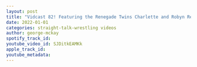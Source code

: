 ```yaml
---
layout: post
title: "Vidcast 82! Featuring the Renegade Twins Charlette and Robyn Renegade"
date: 2022-01-01
categories: straight-talk-wrestling videos
author: george-mckay
spotify_track_id: 
youtube_video_id: SJDitkEAMKk
apple_track_id: 
youtube_metadata: 
---
```

